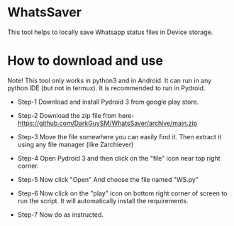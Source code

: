 # WhatsSaver
This tool helps to locally save Whatsapp status files in Device storage.
# How to download and use
Note! This tool only works in python3 and in Android. It can run in any python IDE (but not in termux). It is recommended to run in Pydroid.

* Step-1
Download and install Pydroid 3 from google play store.

* Step-2
Download the zip file from here-  https://github.com/DarkGuySM/WhatsSaver/archive/main.zip

* Step-3
Move the file somewhere you can easily find it. Then extract it using any file manager (like Zarchiever)

* Step-4
Open Pydroid 3 and then click on the "file" icon near top right corner.

* Step-5
Now click "Open" And choose the file named "WS.py"

* Step-6
Now click on the "play" icon on bottom right corner of screen to run the script. It will automatically install the requirements.

* Step-7
Now do as instructed.
